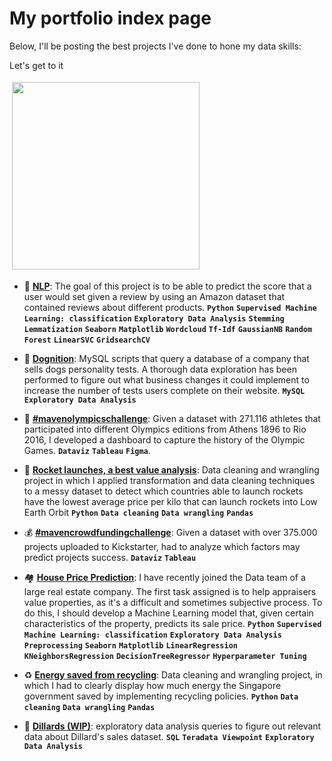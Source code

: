 # My portfolio index page

Below, I'll be posting the best projects I've done to hone my data skills:

Let's get to it

<img src="https://media0.giphy.com/media/cXblnKXr2BQOaYnTni/giphy.gif" height="300" style="vertical-align:top; margin:4px">

- 💬 **[NLP](https://github.com/gpozzi/machine-learning/tree/master/acamica-data-scientist/nlp)**: The goal of this project is to be able to predict the score that a user would set given a review by using an Amazon dataset that contained reviews about different products. **`Python`** **`Supervised Machine Learning: classification`** **`Exploratory Data Analysis`** **`Stemming`** **`Lemmatization`** **`Seaborn`** **`Matplotlib`** **`Wordcloud`** **`Tf-Idf`** **`GaussianNB`** **`Random Forest`** **`LinearSVC`** **`GridsearchCV`**

- 🐶 **[Dognition](https://github.com/gpozzi/sql-projects/tree/main/managing-big-data-with-sql/dognition)**: MySQL scripts that query a database of a company that sells dogs personality tests. A thorough data exploration has been performed to figure out what business changes it could implement to increase the number of tests users complete on their website. **`MySQL`** **`Exploratory Data Analysis`**

- 🏅 **[#mavenolympicschallenge](https://github.com/gpozzi/data-visualization/tree/main/olympics-dashboard)**: Given a dataset with 271.116 athletes that participated into different Olympics editions from Athens 1896 to Rio 2016, I developed a dashboard to capture the history of the Olympic Games. **`Dataviz`** **`Tableau`** **`Figma`**.

- 🚀 **[Rocket launches, a best value analysis](https://github.com/gpozzi/python-analytics-projects/tree/main/space_launches)**: Data cleaning and wrangling project in which I applied transformation and data cleaning techniques to a messy dataset to detect which countries able to launch rockets have the lowest average price per kilo that can launch rockets into Low Earth Orbit **`Python`** **`Data cleaning`** **`Data wrangling`** **`Pandas`**

- 💰 **[#mavencrowdfundingchallenge](https://github.com/gpozzi/data-visualization/tree/main/crowdfunding)**: Given a dataset with over 375.000 projects uploaded to Kickstarter, had to analyze which factors may predict projects success. **`Dataviz`** **`Tableau`**

- 🏘️ **[House Price Prediction](https://github.com/gpozzi/machine-learning/tree/master/acamica-data-scientist/house_price_prediction)**: I have recently joined the Data team of a large real estate company. The first task assigned is to help appraisers value properties, as it's a difficult and sometimes subjective process. To do this, I should develop a Machine Learning model that, given certain characteristics of the property, predicts its sale price. **`Python`** **`Supervised Machine Learning: classification`** **`Exploratory Data Analysis`** **`Preprocessing`** **`Seaborn`** **`Matplotlib`** **`LinearRegression`** **`KNeighborsRegression`** **`DecisionTreeRegressor`** **`Hyperparameter Tuning`**

- ♻️ **[Energy saved from recycling](https://github.com/gpozzi/python-analytics-projects/tree/main/energy_saved)**: Data cleaning and wrangling project, in which I had to clearly display how much energy the Singapore government saved by implementing recycling policies. **`Python`** **`Data cleaning`** **`Data wrangling`** **`Pandas`**

- 👔 **[Dillards (WIP)](https://github.com/gpozzi/sql-projects/tree/main/managing-big-data-with-sql/dillards)**: exploratory data analysis queries to figure out relevant data about Dillard's sales dataset. **`SQL`** **`Teradata Viewpoint`** **`Exploratory Data Analysis`**
